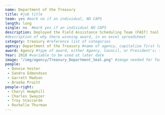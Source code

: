 ```yaml
---
name: Department of the Treasury
title: #job title
team: yes #mark no if an individual, NO CAPS
length: long
single: no  #mark yes if an individual NO CAPS
description: Deployed the Field Assistance Scheduling Team (FAST) tool to help taxpayer assistance centers save almost 70,000 phone assister hours for use elsewhere by more efficiently handling taxpayer issues during peak demand periods.
#description of why there winning award, in an excel spreadsheet
category: treasury #reference list of categories
agency: Department of the Treasury #name of agency, capitalize first letter of each name
award: Agency #type of award, either Agency, Council, or President's; this is case sensitive so make sure to match the options listed exactly. This section generates the format of the card
Year: 2018 #variable to be used at later date
image: "/img/agency/Treasury_Department_Seal.png" #image needed for Team award (agency seal) and President's award (headshot); leave empty if and individual Agency award
people:
 - Donnie Vester
 - Sandra Edmondson
 - Garrett Madsen
 - Brooke Pruitt
people-right:
 - Cheryl Hemphill
 - Charles Swayzer
 - Troy Staccardo
 - Rochelle Thurman
---
```

